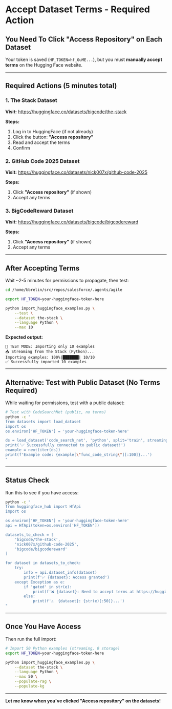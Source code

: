 # Accept Dataset Terms - Required Action

## You Need To Click "Access Repository" on Each Dataset

Your token is saved (`HF_TOKEN=hf_GuME...`), but you must **manually accept terms** on the Hugging Face website.

---

## Required Actions (5 minutes total)

### 1. The Stack Dataset

**Visit:** https://huggingface.co/datasets/bigcode/the-stack

**Steps:**
1. Log in to HuggingFace (if not already)
2. Click the button: **"Access repository"**
3. Read and accept the terms
4. Confirm

### 2. GitHub Code 2025 Dataset

**Visit:** https://huggingface.co/datasets/nick007x/github-code-2025

**Steps:**
1. Click **"Access repository"** (if shown)
2. Accept any terms

### 3. BigCodeReward Dataset

**Visit:** https://huggingface.co/datasets/bigcode/bigcodereward

**Steps:**
1. Click **"Access repository"** (if shown)
2. Accept any terms

---

## After Accepting Terms

Wait ~2-5 minutes for permissions to propagate, then test:

```bash
cd /home/bbrelin/src/repos/salesforce/.agents/agile

export HF_TOKEN=your-huggingface-token-here

python import_huggingface_examples.py \
    --test \
    --dataset the-stack \
    --language Python \
    --max 10
```

**Expected output:**
```
🧪 TEST MODE: Importing only 10 examples
📥 Streaming from The Stack (Python)...
Importing examples: 100%|███████| 10/10
✅ Successfully imported 10 examples
```

---

## Alternative: Test with Public Dataset (No Terms Required)

While waiting for permissions, test with a public dataset:

```bash
# Test with CodeSearchNet (public, no terms)
python -c "
from datasets import load_dataset
import os
os.environ['HF_TOKEN'] = 'your-huggingface-token-here'

ds = load_dataset('code_search_net', 'python', split='train', streaming=True)
print('✅ Successfully connected to public dataset!')
example = next(iter(ds))
print(f'Example code: {example[\"func_code_string\"][:100]}...')
"
```

---

## Status Check

Run this to see if you have access:

```bash
python -c "
from huggingface_hub import HfApi
import os

os.environ['HF_TOKEN'] = 'your-huggingface-token-here'
api = HfApi(token=os.environ['HF_TOKEN'])

datasets_to_check = [
    'bigcode/the-stack',
    'nick007x/github-code-2025',
    'bigcode/bigcodereward'
]

for dataset in datasets_to_check:
    try:
        info = api.dataset_info(dataset)
        print(f'✅ {dataset}: Access granted')
    except Exception as e:
        if 'gated' in str(e):
            print(f'❌ {dataset}: Need to accept terms at https://huggingface.co/datasets/{dataset}')
        else:
            print(f'⚠️  {dataset}: {str(e)[:50]}...')
"
```

---

## Once You Have Access

Then run the full import:

```bash
# Import 50 Python examples (streaming, 0 storage)
export HF_TOKEN=your-huggingface-token-here

python import_huggingface_examples.py \
    --dataset the-stack \
    --language Python \
    --max 50 \
    --populate-rag \
    --populate-kg
```

---

**Let me know when you've clicked "Access repository" on the datasets!**
